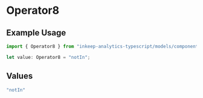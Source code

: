 # Operator8

## Example Usage

```typescript
import { Operator8 } from "inkeep-analytics-typescript/models/components";

let value: Operator8 = "notIn";
```

## Values

```typescript
"notIn"
```